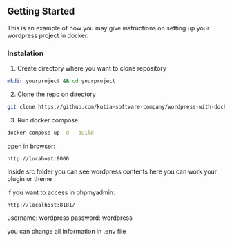 <!-- GETTING STARTED -->
## Getting Started

This is an example of how you may give instructions on setting up your wordpress project in docker.

### Instalation
1. Create directory where you want to clone repository
```sh
mkdir yourproject && cd yourproject
```
2. Clone the repo on directory
```sh
git clone https://github.com/kutia-software-company/wordpress-with-docker.git .
```
3. Run docker compose
```sh
docker-compose up -d --build
```

open in browser:
```
http://locahost:8000
```

Inside src folder you can see wordpress contents here you can work your plugin or theme

if you want to access in phpmyadmin:
```
http://localhost:8181/
```
username: wordpress
password: wordpress

you can change all information in .env file